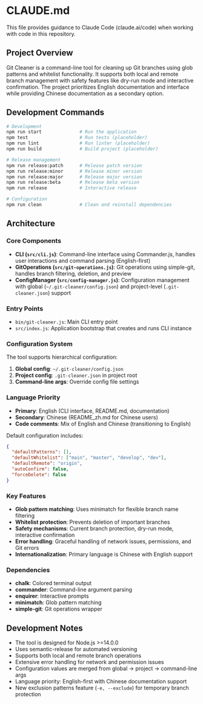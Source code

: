 # CLAUDE.md

This file provides guidance to Claude Code (claude.ai/code) when working with code in this repository.

## Project Overview

Git Cleaner is a command-line tool for cleaning up Git branches using glob patterns and whitelist functionality. It supports both local and remote branch management with safety features like dry-run mode and interactive confirmation. The project prioritizes English documentation and interface while providing Chinese documentation as a secondary option.

## Development Commands

```bash
# Development
npm run start              # Run the application
npm test                   # Run tests (placeholder)
npm run lint               # Run linter (placeholder)
npm run build              # Build project (placeholder)

# Release management
npm run release:patch      # Release patch version
npm run release:minor      # Release minor version
npm run release:major      # Release major version
npm run release:beta       # Release beta version
npm run release            # Interactive release

# Configuration
npm run clean              # Clean and reinstall dependencies
```

## Architecture

### Core Components

- **CLI (`src/cli.js`)**: Command-line interface using Commander.js, handles user interactions and command parsing (English-first)
- **GitOperations (`src/git-operations.js`)**: Git operations using simple-git, handles branch filtering, deletion, and preview
- **ConfigManager (`src/config-manager.js`)**: Configuration management with global (`~/.git-cleaner/config.json`) and project-level (`.git-cleaner.json`) support

### Entry Points

- `bin/git-cleaner.js`: Main CLI entry point
- `src/index.js`: Application bootstrap that creates and runs CLI instance

### Configuration System

The tool supports hierarchical configuration:

1. **Global config**: `~/.git-cleaner/config.json`
2. **Project config**: `.git-cleaner.json` in project root
3. **Command-line args**: Override config file settings

### Language Priority

- **Primary**: English (CLI interface, README.md, documentation)
- **Secondary**: Chinese (README_zh.md for Chinese users)
- **Code comments**: Mix of English and Chinese (transitioning to English)

Default configuration includes:

```json
{
  "defaultPatterns": [],
  "defaultWhitelist": ["main", "master", "develop", "dev"],
  "defaultRemote": "origin",
  "autoConfirm": false,
  "forceDelete": false
}
```

### Key Features

- **Glob pattern matching**: Uses minimatch for flexible branch name filtering
- **Whitelist protection**: Prevents deletion of important branches
- **Safety mechanisms**: Current branch protection, dry-run mode, interactive confirmation
- **Error handling**: Graceful handling of network issues, permissions, and Git errors
- **Internationalization**: Primary language is Chinese with English support

### Dependencies

- **chalk**: Colored terminal output
- **commander**: Command-line argument parsing
- **enquirer**: Interactive prompts
- **minimatch**: Glob pattern matching
- **simple-git**: Git operations wrapper

## Development Notes

- The tool is designed for Node.js >=14.0.0
- Uses semantic-release for automated versioning
- Supports both local and remote branch operations
- Extensive error handling for network and permission issues
- Configuration values are merged from global → project → command-line args
- Language priority: English-first with Chinese documentation support
- New exclusion patterns feature (`-e, --exclude`) for temporary branch protection
